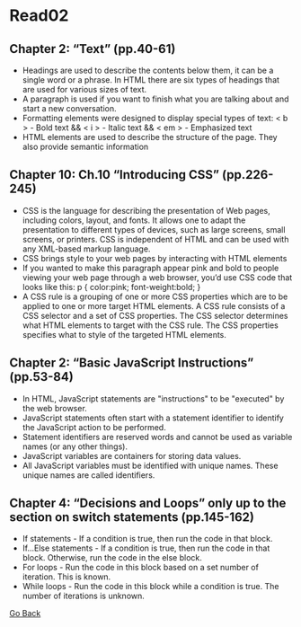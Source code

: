 # Read02

## Chapter 2: “Text” (pp.40-61)
- Headings are used to describe the contents below them, it can be a single word or a phrase. In HTML there are six types of headings that are used for various sizes of text.
- A paragraph is used if you want to finish what you are talking about and start a new conversation. 
- Formatting elements were designed to display special types of text: < b > - Bold text && < i > - Italic text && < em > - Emphasized text
- HTML elements are used to describe the structure of the page. They also provide semantic information

## Chapter 10: Ch.10 “Introducing CSS” (pp.226-245)
- CSS is the language for describing the presentation of Web pages, including colors, layout, and fonts. It allows one to adapt the presentation to different types of devices, such   as large screens, small screens, or printers. CSS is independent of HTML and can be used with any XML-based markup language.
- CSS brings style to your web pages by interacting with HTML elements
- If you wanted to make this paragraph appear pink and bold to people viewing your web page through a web browser, you’d use CSS code that looks like this:
 p  {  color:pink;  font-weight:bold;  }
- A CSS rule is a grouping of one or more CSS properties which are to be applied to one or more target HTML elements.
A CSS rule consists of a CSS selector and a set of CSS properties. The CSS selector determines what HTML elements to target with the CSS rule. The CSS properties specifies what to style of the targeted HTML elements.

## Chapter 2: “Basic JavaScript Instructions” (pp.53-84)
- In HTML, JavaScript statements are "instructions" to be "executed" by the web browser.
- JavaScript statements often start with a statement identifier to identify the JavaScript action to be performed.
- Statement identifiers are reserved words and cannot be used as variable names (or any other things).
- JavaScript variables are containers for storing data values.
- All JavaScript variables must be identified with unique names. These unique names are called identifiers.

## Chapter 4: “Decisions and Loops” only up to the section on switch statements (pp.145-162)
- If statements - If a condition is true, then run the code in that block.
- If...Else statements - If a condition is true, then run the code in that block. Otherwise, run the code in the else block.
- For loops - Run the code in this block based on a set number of iteration. This is known.
- While loops - Run the code in this block while a condition is true. The number of iterations is unknown.

[Go Back ](README.md)
